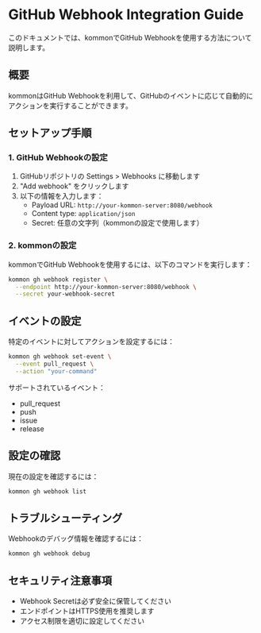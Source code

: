 # GitHub Webhook Integration Guide

このドキュメントでは、kommonでGitHub Webhookを使用する方法について説明します。

## 概要

kommonはGitHub Webhookを利用して、GitHubのイベントに応じて自動的にアクションを実行することができます。

## セットアップ手順

### 1. GitHub Webhookの設定

1. GitHubリポジトリの Settings > Webhooks に移動します
2. "Add webhook" をクリックします
3. 以下の情報を入力します：
   - Payload URL: `http://your-kommon-server:8080/webhook`
   - Content type: `application/json`
   - Secret: 任意の文字列（kommonの設定で使用します）

### 2. kommonの設定

kommonでGitHub Webhookを使用するには、以下のコマンドを実行します：

```bash
kommon gh webhook register \
  --endpoint http://your-kommon-server:8080/webhook \
  --secret your-webhook-secret
```

## イベントの設定

特定のイベントに対してアクションを設定するには：

```bash
kommon gh webhook set-event \
  --event pull_request \
  --action "your-command"
```

サポートされているイベント：
- pull_request
- push
- issue
- release

## 設定の確認

現在の設定を確認するには：

```bash
kommon gh webhook list
```

## トラブルシューティング

Webhookのデバッグ情報を確認するには：

```bash
kommon gh webhook debug
```

## セキュリティ注意事項

- Webhook Secretは必ず安全に保管してください
- エンドポイントはHTTPS使用を推奨します
- アクセス制限を適切に設定してください